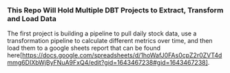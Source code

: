 ### This Repo Will Hold Multiple DBT Projects to Extract, Transform and Load Data

The first project is building a pipeline to pull daily stock data, use a transformation pipeline to calculate different metrics over time, and then load them to a google sheets report that can be found here[https://docs.google.com/spreadsheets/d/1hoWafJ0FAs0cpZ2r0ZVT4dmmg6DIXbWjByFNuA9FxQ4/edit?gid=1643467238#gid=1643467238].


